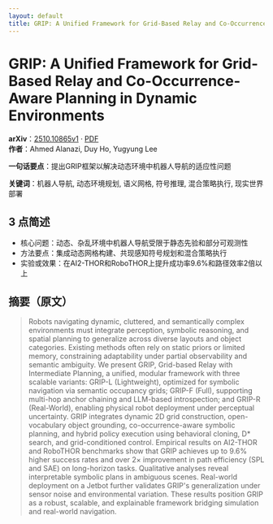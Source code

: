 ```yaml
---
layout: default
title: GRIP: A Unified Framework for Grid-Based Relay and Co-Occurrence-Aware Planning in Dynamic Environments
---
```


# GRIP: A Unified Framework for Grid-Based Relay and Co-Occurrence-Aware Planning in Dynamic Environments
**arXiv**：[2510.10865v1](https://arxiv.org/abs/2510.10865) · [PDF](https://arxiv.org/pdf/2510.10865.pdf)  
**作者**：Ahmed Alanazi, Duy Ho, Yugyung Lee  

**一句话要点**：提出GRIP框架以解决动态环境中机器人导航的适应性问题

**关键词**：机器人导航, 动态环境规划, 语义网格, 符号推理, 混合策略执行, 现实世界部署

## 3 点简述
- 核心问题：动态、杂乱环境中机器人导航受限于静态先验和部分可观测性
- 方法要点：集成动态网格构建、共现感知符号规划和混合策略执行
- 实验或效果：在AI2-THOR和RoboTHOR上提升成功率9.6%和路径效率2倍以上

## 摘要（原文）

> Robots navigating dynamic, cluttered, and semantically complex environments
> must integrate perception, symbolic reasoning, and spatial planning to
> generalize across diverse layouts and object categories. Existing methods often
> rely on static priors or limited memory, constraining adaptability under
> partial observability and semantic ambiguity. We present GRIP, Grid-based Relay
> with Intermediate Planning, a unified, modular framework with three scalable
> variants: GRIP-L (Lightweight), optimized for symbolic navigation via semantic
> occupancy grids; GRIP-F (Full), supporting multi-hop anchor chaining and
> LLM-based introspection; and GRIP-R (Real-World), enabling physical robot
> deployment under perceptual uncertainty. GRIP integrates dynamic 2D grid
> construction, open-vocabulary object grounding, co-occurrence-aware symbolic
> planning, and hybrid policy execution using behavioral cloning, D* search, and
> grid-conditioned control. Empirical results on AI2-THOR and RoboTHOR benchmarks
> show that GRIP achieves up to 9.6% higher success rates and over $2\times$
> improvement in path efficiency (SPL and SAE) on long-horizon tasks. Qualitative
> analyses reveal interpretable symbolic plans in ambiguous scenes. Real-world
> deployment on a Jetbot further validates GRIP's generalization under sensor
> noise and environmental variation. These results position GRIP as a robust,
> scalable, and explainable framework bridging simulation and real-world
> navigation.

